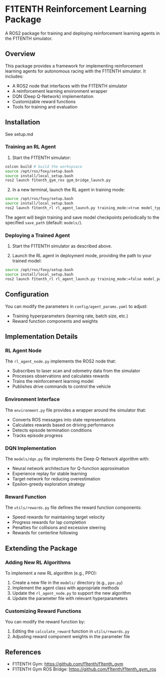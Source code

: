 # F1TENTH Reinforcement Learning Package

A ROS2 package for training and deploying reinforcement learning agents in the F1TENTH simulator.

## Overview

This package provides a framework for implementing reinforcement learning agents for autonomous racing with the F1TENTH simulator. It includes:

- A ROS2 node that interfaces with the F1TENTH simulator
- A reinforcement learning environment wrapper
- DQN (Deep Q-Network) implementation
- Customizable reward functions
- Tools for training and evaluation

## Installation
See setup.md

### Training an RL Agent

1. Start the F1TENTH simulator:
```bash
colcon build # build the workspsace
source /opt/ros/foxy/setup.bash
source install/local_setup.bash
ros2 launch f1tenth_gym_ros gym_bridge_launch.py
```

2. In a new terminal, launch the RL agent in training mode:
```bash
source /opt/ros/foxy/setup.bash
source install/local_setup.bash
ros2 launch f1tenth_rl rl_agent_launch.py training_mode:=true model_type:=dqn
``` 

The agent will begin training and save model checkpoints periodically to the specified `save_path` (default: `models/`).

### Deploying a Trained Agent

1. Start the F1TENTH simulator as described above.

2. Launch the RL agent in deployment mode, providing the path to your trained model:
```bash
source /opt/ros/foxy/setup.bash
source install/local_setup.bash
ros2 launch f1tenth_rl rl_agent_launch.py training_mode:=false model_path:=/path/to/your/model.pt
```

## Configuration

You can modify the parameters in `config/agent_params.yaml` to adjust:
- Training hyperparameters (learning rate, batch size, etc.)
- Reward function components and weights

## Implementation Details

### RL Agent Node

The `rl_agent_node.py` implements the ROS2 node that:
- Subscribes to laser scan and odometry data from the simulator
- Processes observations and calculates rewards
- Trains the reinforcement learning model
- Publishes drive commands to control the vehicle

### Environment Interface

The `environment.py` file provides a wrapper around the simulator that:
- Converts ROS messages into state representations
- Calculates rewards based on driving performance
- Detects episode termination conditions
- Tracks episode progress

### DQN Implementation

The `models/dqn.py` file implements the Deep Q-Network algorithm with:
- Neural network architecture for Q-function approximation
- Experience replay for stable learning
- Target network for reducing overestimation
- Epsilon-greedy exploration strategy

### Reward Function

The `utils/rewards.py` file defines the reward function components:
- Speed rewards for maintaining target velocity
- Progress rewards for lap completion
- Penalties for collisions and excessive steering
- Rewards for centerline following

## Extending the Package

### Adding New RL Algorithms

To implement a new RL algorithm (e.g., PPO):
1. Create a new file in the `models/` directory (e.g., `ppo.py`)
2. Implement the agent class with appropriate methods
3. Update the `rl_agent_node.py` to support the new algorithm
4. Update the parameter file with relevant hyperparameters

### Customizing Reward Functions

You can modify the reward function by:
1. Editing the `calculate_reward` function in `utils/rewards.py`
2. Adjusting reward component weights in the parameter file

## References

- F1TENTH Gym: https://github.com/f1tenth/f1tenth_gym
- F1TENTH Gym ROS Bridge: https://github.com/f1tenth/f1tenth_gym_ros

